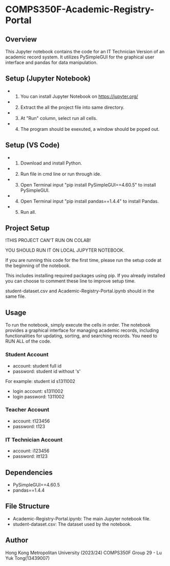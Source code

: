 # COMPS350F-Academic-Registry-Portal

## Overview
This Jupyter notebook contains the code for an IT Technician Version of an academic record system. It utilizes PySimpleGUI for the graphical user interface and pandas for data manipulation.

## Setup (Jupyter Notebook)
- 1. You can install Jupyter Notebook on https://jupyter.org/
- 2. Extract the all the project file into same directory.
- 3. At "Run" column, select run all cells.
- 4. The program should be exexuted, a window should be poped out.
  
## Setup (VS Code)
- 1. Download and install Python.
- 2. Run file in cmd line or run through ide.
- 3. Open Terminal input "pip install PySimpleGUI==4.60.5" to install PySimpleGUI.
- 4. Open Terminal input "pip install pandas==1.4.4" to install Pandas.
- 5. Run all.

## Project Setup 
!THIS PROJECT CAN'T RUN ON COLAB!

YOU SHOULD RUN IT ON LOCAL JUPYTER NOTEBOOK. 

If you are running this code for the first time, please run the setup code at the beginning of the notebook. 

This includes installing required packages using pip. If you already installed you can choose to comment these line to improve setup time.

student-dataset.csv and Academic-Registry-Portal.ipynb should in the same file.

## Usage
To run the notebook, simply execute the cells in order. The notebook provides a graphical interface for managing academic records, including functionalities for updating, sorting, and searching records.
You need to RUN ALL of the code.
### Student Account
- account: student full id
- password: student id without 's'
  
For example: student id s1311002
- login account: s1311002
- login password: 1311002
### Teacher Account
- account: t123456
- password: t123
### IT Technician Account
- account: i123456
- password: itt123

## Dependencies
- PySimpleGUI==4.60.5
- pandas==1.4.4

## File Structure
- Academic-Registry-Portal.ipynb: The main Jupyter notebook file.
- student-dataset.csv: The dataset used by the notebook.

## Author
Hong Kong Metropolitan University (2023/24)
COMPS350F Group 29 - Lu Yuk Tong(13439007)
 
